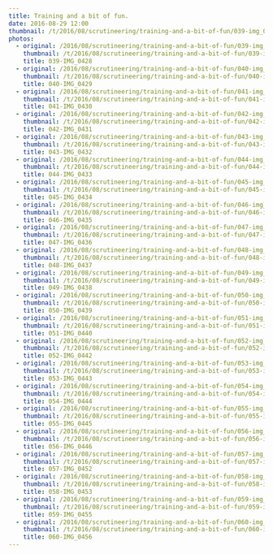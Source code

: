 ```yaml
---
title: Training and a bit of fun.
date: 2016-08-29 12:00
thumbnail: /t/2016/08/scrutineering/training-and-a-bit-of-fun/039-img_0428.jpg
photos:
  - original: /2016/08/scrutineering/training-and-a-bit-of-fun/039-img_0428.jpg
    thumbnail: /t/2016/08/scrutineering/training-and-a-bit-of-fun/039-img_0428.jpg
    title: 039-IMG_0428
  - original: /2016/08/scrutineering/training-and-a-bit-of-fun/040-img_0429.jpg
    thumbnail: /t/2016/08/scrutineering/training-and-a-bit-of-fun/040-img_0429.jpg
    title: 040-IMG_0429
  - original: /2016/08/scrutineering/training-and-a-bit-of-fun/041-img_0430.jpg
    thumbnail: /t/2016/08/scrutineering/training-and-a-bit-of-fun/041-img_0430.jpg
    title: 041-IMG_0430
  - original: /2016/08/scrutineering/training-and-a-bit-of-fun/042-img_0431.jpg
    thumbnail: /t/2016/08/scrutineering/training-and-a-bit-of-fun/042-img_0431.jpg
    title: 042-IMG_0431
  - original: /2016/08/scrutineering/training-and-a-bit-of-fun/043-img_0432.jpg
    thumbnail: /t/2016/08/scrutineering/training-and-a-bit-of-fun/043-img_0432.jpg
    title: 043-IMG_0432
  - original: /2016/08/scrutineering/training-and-a-bit-of-fun/044-img_0433.jpg
    thumbnail: /t/2016/08/scrutineering/training-and-a-bit-of-fun/044-img_0433.jpg
    title: 044-IMG_0433
  - original: /2016/08/scrutineering/training-and-a-bit-of-fun/045-img_0434.jpg
    thumbnail: /t/2016/08/scrutineering/training-and-a-bit-of-fun/045-img_0434.jpg
    title: 045-IMG_0434
  - original: /2016/08/scrutineering/training-and-a-bit-of-fun/046-img_0435.jpg
    thumbnail: /t/2016/08/scrutineering/training-and-a-bit-of-fun/046-img_0435.jpg
    title: 046-IMG_0435
  - original: /2016/08/scrutineering/training-and-a-bit-of-fun/047-img_0436.jpg
    thumbnail: /t/2016/08/scrutineering/training-and-a-bit-of-fun/047-img_0436.jpg
    title: 047-IMG_0436
  - original: /2016/08/scrutineering/training-and-a-bit-of-fun/048-img_0437.jpg
    thumbnail: /t/2016/08/scrutineering/training-and-a-bit-of-fun/048-img_0437.jpg
    title: 048-IMG_0437
  - original: /2016/08/scrutineering/training-and-a-bit-of-fun/049-img_0438.jpg
    thumbnail: /t/2016/08/scrutineering/training-and-a-bit-of-fun/049-img_0438.jpg
    title: 049-IMG_0438
  - original: /2016/08/scrutineering/training-and-a-bit-of-fun/050-img_0439.jpg
    thumbnail: /t/2016/08/scrutineering/training-and-a-bit-of-fun/050-img_0439.jpg
    title: 050-IMG_0439
  - original: /2016/08/scrutineering/training-and-a-bit-of-fun/051-img_0440.jpg
    thumbnail: /t/2016/08/scrutineering/training-and-a-bit-of-fun/051-img_0440.jpg
    title: 051-IMG_0440
  - original: /2016/08/scrutineering/training-and-a-bit-of-fun/052-img_0442.jpg
    thumbnail: /t/2016/08/scrutineering/training-and-a-bit-of-fun/052-img_0442.jpg
    title: 052-IMG_0442
  - original: /2016/08/scrutineering/training-and-a-bit-of-fun/053-img_0443.jpg
    thumbnail: /t/2016/08/scrutineering/training-and-a-bit-of-fun/053-img_0443.jpg
    title: 053-IMG_0443
  - original: /2016/08/scrutineering/training-and-a-bit-of-fun/054-img_0444.jpg
    thumbnail: /t/2016/08/scrutineering/training-and-a-bit-of-fun/054-img_0444.jpg
    title: 054-IMG_0444
  - original: /2016/08/scrutineering/training-and-a-bit-of-fun/055-img_0445.jpg
    thumbnail: /t/2016/08/scrutineering/training-and-a-bit-of-fun/055-img_0445.jpg
    title: 055-IMG_0445
  - original: /2016/08/scrutineering/training-and-a-bit-of-fun/056-img_0446.jpg
    thumbnail: /t/2016/08/scrutineering/training-and-a-bit-of-fun/056-img_0446.jpg
    title: 056-IMG_0446
  - original: /2016/08/scrutineering/training-and-a-bit-of-fun/057-img_0452.jpg
    thumbnail: /t/2016/08/scrutineering/training-and-a-bit-of-fun/057-img_0452.jpg
    title: 057-IMG_0452
  - original: /2016/08/scrutineering/training-and-a-bit-of-fun/058-img_0453.jpg
    thumbnail: /t/2016/08/scrutineering/training-and-a-bit-of-fun/058-img_0453.jpg
    title: 058-IMG_0453
  - original: /2016/08/scrutineering/training-and-a-bit-of-fun/059-img_0455.jpg
    thumbnail: /t/2016/08/scrutineering/training-and-a-bit-of-fun/059-img_0455.jpg
    title: 059-IMG_0455
  - original: /2016/08/scrutineering/training-and-a-bit-of-fun/060-img_0456.jpg
    thumbnail: /t/2016/08/scrutineering/training-and-a-bit-of-fun/060-img_0456.jpg
    title: 060-IMG_0456
---
```

